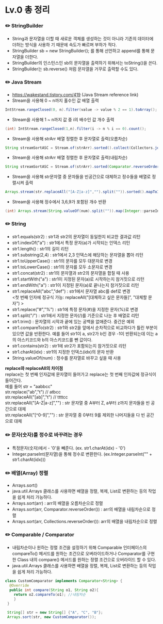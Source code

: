 # Lv.0 총 정리

###        ✏️ StringBuilder

- String과 문자열을 더할 때 새로운 객체를 생성하는 것이 아니라 기존의 데이터에 더하는 방식을 사용하  기 때문에 속도가 빠르며 부하가 적다. </br>
- StringBuilder sb = new StringBuilder(); 를 통해 선언하고 append를 통해 문자열을 더한다. </br>
- StringBuilder의 인스턴스인 sb의 문자열을 출력하기 위해서는 toString()을 쓴다. </br>
- StringBuilder는 sb.reverse() 처럼 문자열을 거꾸로 출력할 수도 있다. </br>


###        ✏️ Java Stream

- https://wakestand.tistory.com/419 (Java Stream reference link) </br>
- Stream을 사용해 0 ~ n까지 홀수인 값 배열 출력</br>
```java
IntStream.rangeClosed(0, n).filter(value -> value % 2 == 1).toArray();
```
- Stream을 사용해 1 ~ n까지 값 중 i의 배수인 값 개수 출력</br>
```java
(int) IntStream.rangeClosed(1,n).filter(i -> n % i == 0).count();
```
- Stream을 사용해 strArr 배열 정렬한 후 문자열로 출력(오름차순) </br>
```java
String streamSortASC = Stream.of(strArr).sorted().collect(Collectors.joining());
```
- Stream을 사용해 strArr 배열 정렬한 후 문자열로 출력(내림차순) </br>
```java
String streamSortASC = Stream.of(strArr).sorted(Comparator.reverseOrder()).collect(Collectors.joining());
```
- Stream을 사용해 str문자열 중 문자들을 빈공간으로 대체하고 정수들을 배열로 정렬시켜 출력 </br>
```java
Arrays.stream(str.replaceAll("[A-Z|a-z]","").split("")).sorted().mapToInt(Integer::parseInt).toArray();
```
- Stream을 사용해 정수에서 3,6,9가 포함된 개수 반환 </br>
```java
(int) Arrays.stream(String.valueOf(num).split("")).map(Integer::parseInt).filter(i -> i==3||i==6||i==9).count()
```


###        ✏️ String

- str1.equals(str2) : str1과 str2의 문자열이 동일한지 비교한 결과값 리턴 </br>
- str1.indexOf("a") : str1에서 특정 문자(a)가 시작되는 인덱스 리턴 </br>
- str1.length() : str1의 길이 리턴 </br>
- str1.substring(2,4) : str1에서 2,3 인덱스에 해당하는 문자열을 뽑아 리턴 </br>
- str1.toUpperCase() : str1의 문자를 모두 대문자로 변경 </br>
- str1.toLowerCase() : str1의 문자를 모두 소문자로 변경 </br>
- str1.concat(str2) : str1의 문자열과 str2의 문자열을 합칠 때 사용 </br>
- str1.startWith("a") : str1이 지정된 문자(a)로 시작하는지 참거짓으로 리턴 </br>
- str1.endWith("a") : str1이 지정된 문자(a)로 끝나는지 참거짓으로 리턴 </br>
- str1.replaceAll("abc","def") : str1에서 문자열 abc를 def로 변경 </br>
  <첫 번째 인자에 정규식 가능: replaceAll("[대체하고 싶은 문자들]", "대체할 문자") > </br>
- str1.replace("#","%") : str1에 특정 문자(#)을 지정한 문자(%)로 변경 </br>
- str1.split("/") : str1에서 지정한 문자(/)를 기준으로 나눈 후 배열로 리턴 </br>
- str1.trim() : 문자열의 시작과 끝에 있는 공백을 없애준다. 중간은 예외 </br>
- str1.compareTo(str2) : str1와 str2을 앞에서 순차적으로 비교하다가 틀린 부분이 있으면 값을 반환한다. 예를 들어 str1이 a, str2가 b인 경우 -1이 반환되는데 이는 a의 아스키코드와 b의 아스키코드를 뺀 값이다. </br>
- str1.contains(str2) : str1에 str2가 포함되는지 참거짓으로 리턴 </br>
- str1.charAt(idx) : str1의 지정한 인덱스(idx)의 문자 반환 </br>
- String.valueOf(num) : 정수를 문자열로 바꾸고 싶을 때 사용

**replace와 replaceAll의 차이점** </br>
replace는 첫 번째 인자값에 문자열이 들어가고 replace는 첫 번째 인자값에 정규식이 들어간다. </br>
예를 들어 str = "aabbcc" </br>
str.replace("ab","t")      // atbcc </br>
str.replaceAll("[ab]","t") // ttttcc </br>
str.replaceAll("[A-Z|a-z]","") : str 문자열 중 A부터 Z, a부터 z까지 문자들을 빈 공간으로 대체 </br>
str.replaceAll("[^0-9]","") : str 문자열 중 0부터 9를 제외한 나머지들을 다 빈 공간으로 대체 </br>


###        ✏️ 문자(숫자)를 정수로 바꾸려는 경우

- 특정문자(숫자)에서 - '0'을 빼준다. (ex. str1.charAt(idx) - '0') </br>
- Integer.parseInt(문자열)을 통해 정수로 변환한다. (ex.Integer.parseInt("" + str1.charAt(idx))) </br>


###        ✏️ 배열(Array) 정렬

- Arrays.sort() </br>
- java.util.Arrays 클래스를 사용하면 배열을 정렬, 복제, List로 변환하는 등의 작업을 쉽게 처리 가능하다.</br>
- Arrays.sort(arr) : arr의 배열을 오름차순으로 정렬 </br>
- Arrays.sort(arr, Comparator.reverseOrder()) : arr의 배열을 내림차순으로 정렬 </br>
- Arrays.sort(arr, Collections.reverseOrder()): arr의 배열을 내림차순으로 정렬 </br>


###        ✏️ Comparable / Comparator

- 내림차순이나 원하는 정렬 조건을 설정하기 위해 Comparable 인터페이스의 compareTo() 메서드를 원하는 조건으로 오버라이드하거나 Comparator를 구현한 Class 내의 compare() 메서드를 원하는 정렬 조건으로 오버라이드 할 수 있다. </br>
- java.util.Arrays 클래스를 사용하면 배열을 정렬, 복제, List로 변환하는 등의 작업을 쉽게 처리 가능하다.</br>
```java
class CustomComparator implements Comparator<String> {
  @Override
  public int compare(String o1, String o2){
    return o2.compareTo(o1); //내림차순
    }
 }
 
 String[] str = new String[] {"A", "C", "B"};
 Arrays.sort(str, new CustomComparator());
```

